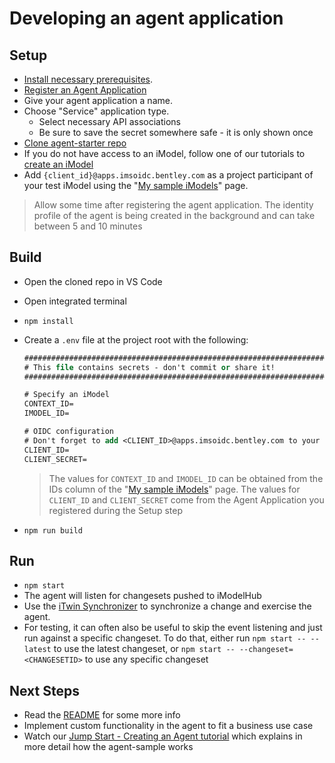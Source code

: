 # Developing an agent application

## Setup

- [Install necessary prerequisites](./development-prerequisites).
- [Register an Agent Application](https://developer.bentley.com/register/)
- Give your agent application a name.
- Choose "Service" application type.
  - Select necessary API associations
  - Be sure to save the secret somewhere safe - it is only shown once
- [Clone agent-starter repo](https://github.com/iTwin/agent-starter)
- If you do not have access to an iModel, follow one of our tutorials to [create an iModel](./index.md)
- Add `{client_id}@apps.imsoidc.bentley.com` as a project participant of your test iModel using the "[My sample iModels](https://developer.bentley.com/my-imodels/)" page.

> Allow some time after registering the agent application. The identity profile of the agent is being created in the background and can take between 5 and 10 minutes

## Build

- Open the cloned repo in VS Code
- Open integrated terminal
- `npm install`
- Create a `.env` file at the project root with the following:

  ```ps
  ###############################################################################
  # This file contains secrets - don't commit or share it!
  ###############################################################################

  # Specify an iModel
  CONTEXT_ID=
  IMODEL_ID=

  # OIDC configuration
  # Don't forget to add <CLIENT_ID>@apps.imsoidc.bentley.com to your CONNECT project. This can be done in the "My sample iModels" page.
  CLIENT_ID=
  CLIENT_SECRET=
  ```

  > The values for `CONTEXT_ID` and `IMODEL_ID` can be obtained from the IDs column of the "[My sample iModels](https://developer.bentley.com/my-imodels/)" page.
  > The values for `CLIENT_ID` and `CLIENT_SECRET` come from the Agent Application you registered during the Setup step

- `npm run build`

## Run

- `npm start`
- The agent will listen for changesets pushed to iModelHub
- Use the [iTwin Synchronizer](https://www.bentley.com/en/products/product-line/digital-twins/itwin-synchronizer) to synchronize a change and exercise the agent.
- For testing, it can often also be useful to skip the event listening and just run against a specific changeset. To do that, either run `npm start -- --latest` to use the latest changeset, or `npm start -- --changeset=<CHANGESETID>` to use any specific changeset

## Next Steps

- Read the [README](https://github.com/iTwin/agent-starter/blob/master/README.md) for some more info
- Implement custom functionality in the agent to fit a business use case
- Watch our [Jump Start - Creating an Agent tutorial](https://www.youtube.com/watch?v=1E2srOoxc4I&t=46s) which explains in more detail how the agent-sample works
